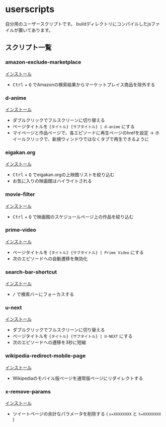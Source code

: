 # userscripts
自分用のユーザースクリプトです。
buildディレクトリにコンパイルしたjsファイルが置いてあります。

## スクリプト一覧

### amazon-exclude-marketplace
[インストール](https://github.com/ches3/userscripts/raw/main/build/amazon-exclude-marketplace.user.js)
- <kbd>Ctrl</kbd> + <kbd>Q</kbd> でAmazonの検索結果からマーケットプレイス商品を除外する

### d-anime
[インストール](https://github.com/ches3/userscripts/raw/main/build/d-anime.user.js)
- ダブルクリックでフルスクリーンに切り替える
- ページタイトルを `{タイトル} {サブタイトル} | d-anime` にする
- マイページと作品ページで、各エピソードに再生ページのhrefを設定
  → ホイールクリックで、新規ウィンドウではなくタブで再生できるように

### eigakan\.org
[インストール](https://github.com/ches3/userscripts/raw/main/build/eigakan.org.user.js)
- <kbd>Ctrl</kbd> + <kbd>Q</kbd> でeigakan.orgの上映館リストを絞り込む
- お気に入りの映画館はハイライトされる

### movie-filter
[インストール](https://github.com/ches3/userscripts/raw/main/build/movie-filter.user.js)
- <kbd>Ctrl</kbd> + <kbd>Q</kbd> で映画館のスケジュールページ上の作品を絞り込む

### prime-video
[インストール](https://github.com/ches3/userscripts/raw/main/build/prime-video.user.js)
- ページタイトルを `{タイトル} {サブタイトル} | Prime Video` にする
- 次のエピソードへの自動遷移を無効化

### search-bar-shortcut
[インストール](https://github.com/ches3/userscripts/raw/main/build/search-bar-shortcut.user.js)
- <kbd>/</kbd> で検索バーにフォーカスする

### u-next
[インストール](https://github.com/ches3/userscripts/raw/main/build/u-next.user.js)
- ダブルクリックでフルスクリーンに切り替える
- ページタイトルを `{タイトル} {サブタイトル} | U-NEXT` にする
- 次のエピソードへの遷移を3秒に短縮

### wikipedia-redirect-mobile-page
[インストール](https://github.com/ches3/userscripts/raw/main/build/wikipedia-redirect-mobile-page.user.js)
- Wikipediaのモバイル版ページを通常版ページにリダイレクトする

### x-remove-params
[インストール](https://github.com/ches3/userscripts/raw/main/build/x-remove-params.user.js)
- ツイートページの余計なパラメータを削除する ( `s=XXXXXXXX` と `t=XXXXXXXX` )
